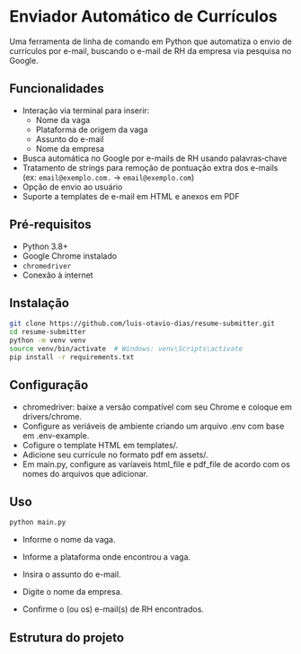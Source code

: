 # Enviador Automático de Currículos

Uma ferramenta de linha de comando em Python que automatiza o envio de currículos por e-mail, buscando o e-mail de RH da empresa via pesquisa no Google.

## Funcionalidades  
- Interação via terminal para inserir:
  - Nome da vaga  
  - Plataforma de origem da vaga  
  - Assunto do e-mail  
  - Nome da empresa  
- Busca automática no Google por e-mails de RH usando palavras‑chave 
- Tratamento de strings para remoção de pontuação extra dos e-mails (ex: `email@exemplo.com.` → `email@exemplo.com`)
- Opção de envio ao usuário  
- Suporte a templates de e-mail em HTML e anexos em PDF  

## Pré‑requisitos  
- Python 3.8+  
- Google Chrome instalado  
- `chromedriver` 
- Conexão à internet  

## Instalação  
```bash
git clone https://github.com/luis-otavio-dias/resume-submitter.git
cd resume-submitter
python -m venv venv
source venv/bin/activate  # Windows: venv\Scripts\activate
pip install -r requirements.txt
```

## Configuração

- chromedriver: baixe a versão compatível com seu Chrome e coloque em drivers/chrome.
- Configure as veriáveis de ambiente criando um arquivo .env com base em .env-example.
- Cofigure o template HTML em templates/.
- Adicione seu currícule no formato pdf em assets/.
- Em main.py, configure as varíaveis html_file e pdf_file de acordo com os nomes do arquivos que adicionar.

##  Uso

```bash
python main.py
```

 - Informe o nome da vaga.

 - Informe a plataforma onde encontrou a vaga.

 - Insira o assunto do e-mail.

 - Digite o nome da empresa.

 - Confirme o (ou os) e-mail(s) de RH encontrados.

## Estrutura do projeto


